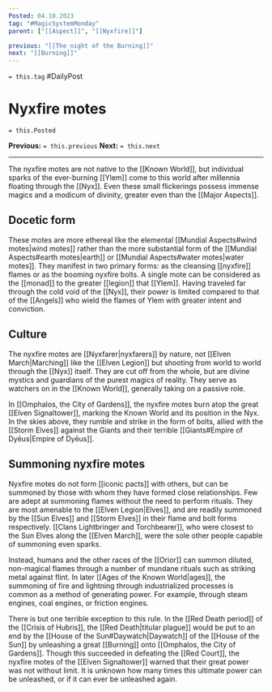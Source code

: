 ```yaml
---
Posted: 04.10.2023
tag: "#MagicSystemMonday"
parent: ["[[Aspect]]", "[[Nyxfire]]"]

previous: "[[The night of the Burning]]"
next: "[[Burning]]"
---
```

`= this.tag` #DailyPost 
# Nyxfire motes
`= this.Posted`

**Previous:** `= this.previous`
**Next:** `= this.next`

---

The nyxfire motes are not native to the [[Known World]], but individual sparks of the ever-burning [[Ylem]] come to this world after millennia floating through the [[Nyx]]. Even these small flickerings possess immense magics and a modicum of divinity, greater even than the [[Major Aspects]].

## Docetic form

These motes are more ethereal like the elemental [[Mundial Aspects#wind motes|wind motes]] rather than the more substantial form of the [[Mundial Aspects#earth motes|earth]] or [[Mundial Aspects#water motes|water motes]]. They manifest in two primary forms: as the cleansing [[nyxfire]] flames or as the booming nyxfire bolts. A single mote can be considered as the [[monad]] to the greater [[legion]] that [[Ylem]]. Having traveled far through the cold void of the [[Nyx]], their power is limited compared to that of the [[Angels]] who wield the flames of Ylem with greater intent and conviction.

## Culture

The nyxfire motes are [[Nyxfarer|nyxfarers]] by nature, not [[Elven March|Marching]] like the [[Elven Legion]] but shooting from world to world through the [[Nyx]] itself. They are cut off from the whole, but are divine mystics and guardians of the purest magics of reality. They serve as watchers on in the [[Known World]], generally taking on a passive role.

In [[Omphalos, the City of Gardens]], the nyxfire motes burn atop the great [[Elven Signaltower]], marking the Known World and its position in the Nyx. In the skies above, they rumble and strike in the form of bolts, allied with the [[Storm Elves]] against the Giants and their terrible [[Giants#Empire of Dyēus|Empire of Dyēus]].

## Summoning nyxfire motes

Nyxfire motes do not form [[iconic pacts]] with others, but can be summoned by those with whom they have formed close relationships. Few are adept at summoning flames without the need to perform rituals. They are most amenable to the [[Elven Legion|Elves]], and are readily summoned by the [[Sun Elves]] and [[Storm Elves]] in their flame and bolt forms respectively. [[Clans Lightbringer and Torchbearer]], who were closest to the Sun Elves along the [[Elven March]], were the sole other people capable of summoning even sparks.

Instead, humans and the other races of the [[Orior]] can summon diluted, non-magical flames through a number of mundane rituals such as striking metal against flint. In later [[Ages of the Known World|ages]], the summoning of fire and lightning through industrialized processes is common as a method of generating power. For example, through steam engines, coal engines, or friction engines.

There is but one terrible exception to this rule. In the [[Red Death period]] of the [[Crisis of Hubris]], the [[Red Death|titular plague]] would be put to an end by the [[House of the Sun#Daywatch|Daywatch]] of the [[House of the Sun]] by unleashing a great [[Burning]] onto [[Omphalos, the City of Gardens]]. Though this succeeded in defeating the [[Red Court]], the nyxfire motes of the [[Elven Signaltower]] warned that their great power was not without limit. It is unknown how many times this ultimate power can be unleashed, or if it can ever be unleashed again.